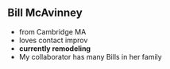 ## Bill McAvinney

- from Cambridge MA
- loves contact improv
- **currently remodeling**
- My collaborator has many Bills in her family
